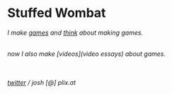 # Stuffed Wombat

*I make [games](games) and [think](thinking) about making games.*
<br><br>

*now I also make [videos](video essays) about games.*

<br><br>
*<a href="https://twitter.com/wombatstuff" target="_blank">twitter</a> / josh [@] plix.at*
